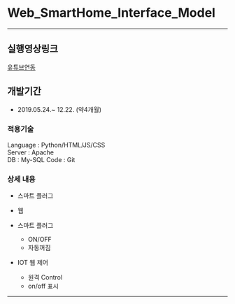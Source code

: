 # Web_SmartHome_Interface_Model
---
## 실행영상링크
[유튜브연동](https://youtu.be/yYaANy5bEHA)

## 개발기간
- 2019.05.24.~ 12.22. (약4개월)

### 적용기술
Language : Python/HTML/JS/CSS<br>
Server : Apache<br>
DB : My-SQL
Code : Git<br>

### 상세 내용
- 스마트 플러그
- 웹

- 스마트 플러그
  - ON/OFF
  - 자동꺼짐
  
- IOT 웹 제어
  - 원격 Control
  - on/off 표시

---
